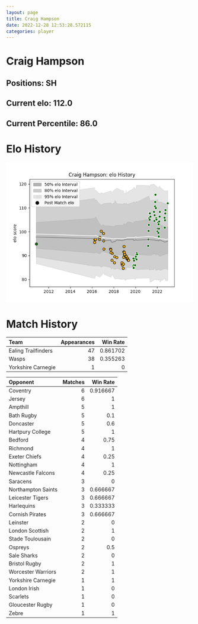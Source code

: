 ```yaml
---  
layout: page  
title: Craig Hampson  
date: 2022-12-28 12:53:28.572115  
categories: player  
---
```

# Craig Hampson

## Positions: SH

## Current elo: 112.0

## Current Percentile: 86.0

# Elo History


![elo history](history_CraigHampson.png)
# Match History


| Team                |   Appearances |   Win Rate |
|:--------------------|--------------:|-----------:|
| Ealing Trailfinders |            47 |   0.861702 |
| Wasps               |            38 |   0.355263 |
| Yorkshire Carnegie  |             1 |   0        |

| Opponent           |   Matches |   Win Rate |
|:-------------------|----------:|-----------:|
| Coventry           |         6 |   0.916667 |
| Jersey             |         6 |   1        |
| Ampthill           |         5 |   1        |
| Bath Rugby         |         5 |   0.1      |
| Doncaster          |         5 |   0.6      |
| Hartpury College   |         5 |   1        |
| Bedford            |         4 |   0.75     |
| Richmond           |         4 |   1        |
| Exeter Chiefs      |         4 |   0.25     |
| Nottingham         |         4 |   1        |
| Newcastle Falcons  |         4 |   0.25     |
| Saracens           |         3 |   0        |
| Northampton Saints |         3 |   0.666667 |
| Leicester Tigers   |         3 |   0.666667 |
| Harlequins         |         3 |   0.333333 |
| Cornish Pirates    |         3 |   0.666667 |
| Leinster           |         2 |   0        |
| London Scottish    |         2 |   1        |
| Stade Toulousain   |         2 |   0        |
| Ospreys            |         2 |   0.5      |
| Sale Sharks        |         2 |   0        |
| Bristol Rugby      |         2 |   1        |
| Worcester Warriors |         2 |   1        |
| Yorkshire Carnegie |         1 |   1        |
| London Irish       |         1 |   0        |
| Scarlets           |         1 |   0        |
| Gloucester Rugby   |         1 |   0        |
| Zebre              |         1 |   1        |